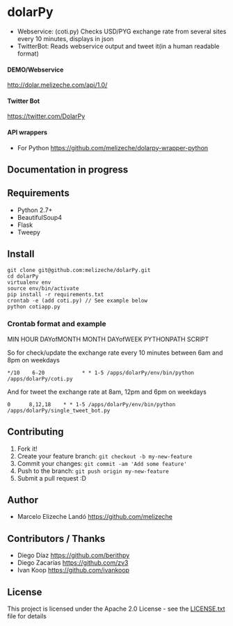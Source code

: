 # dolarPy

* Webservice: (coti.py) Checks USD/PYG exchange rate from several sites every 10 minutes, displays in json
* TwitterBot: Reads webservice output and tweet it(in a human readable format)

#### DEMO/Webservice

http://dolar.melizeche.com/api/1.0/

#### Twitter Bot

https://twitter.com/DolarPy

#### API wrappers

* For Python https://github.com/melizeche/dolarpy-wrapper-python

## Documentation in progress

## Requirements

* Python 2.7+
* BeautifulSoup4
* Flask
* Tweepy

## Install

```
git clone git@github.com:melizeche/dolarPy.git
cd dolarPy
virtualenv env
source env/bin/activate
pip install -r requirements.txt
crontab -e (add coti.py) // See example below
python cotiapp.py
```

### Crontab format and example

MIN 	HOUR 	DAYofMONTH 	MONTH 	DAYofWEEK 	PYTHONPATH SCRIPT

So for check/update the exchange rate every 10 minutes between 6am and 8pm on weekdays

```*/10    6-20            * * 1-5 /apps/dolarPy/env/bin/python /apps/dolarPy/coti.py```

And for tweet the exchange rate at 8am, 12pm and 6pm on weekdays

```0      8,12,18    * * 1-5 /apps/dolarPy/env/bin/python /apps/dolarPy/single_tweet_bot.py```

## Contributing

1. Fork it!
2. Create your feature branch: `git checkout -b my-new-feature`
3. Commit your changes: `git commit -am 'Add some feature'`
4. Push to the branch: `git push origin my-new-feature`
5. Submit a pull request :D


## Author

* Marcelo Elizeche Landó https://github.com/melizeche

## Contributors / Thanks

* Diego Díaz https://github.com/berithpy
* Diego Zacarías https://github.com/zv3
* Ivan Koop https://github.com/ivankoop

## License

This project is licensed under the Apache 2.0 License - see the [LICENSE.txt](LICENSE.txt) file for details

